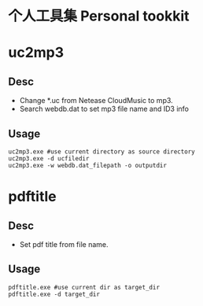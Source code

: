 # 个人工具集 Personal tookkit

# uc2mp3
## Desc
- Change *.uc from Netease CloudMusic to mp3.
- Search webdb.dat to set mp3 file name and ID3 info
## Usage

    uc2mp3.exe #use current directory as source directory
    uc2mp3.exe -d ucfiledir
    uc2mp3.exe -w webdb.dat_filepath -o outputdir

# pdftitle
## Desc
- Set pdf title from file name.
## Usage

    pdftitle.exe #use current dir as target_dir
    pdftitle.exe -d target_dir
